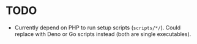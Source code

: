 # TODO

- Currently depend on PHP to run setup scripts (`scripts/*/`). Could replace 
with Deno or Go scripts instead (both are single executables).